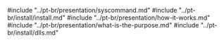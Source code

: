 #include "../pt-br/presentation/syscommand.md"
#include "../pt-br/install/install.md"
#include "../pt-br/presentation/how-it-works.md"
#include "../pt-br/presentation/what-is-the-purpose.md"
#include "../pt-br/install/dlls.md"